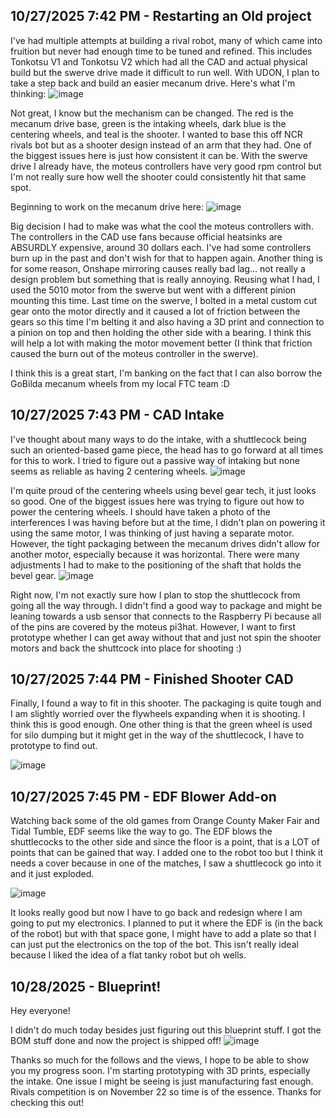 <!--
  ===================    !!READ THIS NOTICE!!   ====================
  DO NOT edit this file manually. Your changes WILL BE OVERWRITTEN!
  This journal is auto generated and updated by Hack Club Blueprint.
  To edit this file, please edit your journal entries on Blueprint.
  ==================================================================
-->

## 10/27/2025 7:42 PM - Restarting an Old project  

I've had multiple attempts at building a rival robot, many of which came into fruition but never had enough time to be tuned and refined. This includes Tonkotsu V1 and Tonkotsu V2 which had all the CAD and actual physical build but the swerve drive made it difficult to run well. With UDON, I plan to take a step back and build an easier mecanum drive. Here's what I'm thinking: 
![image](https://blueprint.hackclub.com/user-attachments/blobs/proxy/eyJfcmFpbHMiOnsiZGF0YSI6NjExNywicHVyIjoiYmxvYl9pZCJ9fQ==--07179d9b631ece5006780b0e4b62614333e63caf/image.png)

Not great, I know but the mechanism can be changed. The red is the mecanum drive base, green is the intaking wheels, dark blue is the centering wheels, and teal is the shooter. I wanted to base this off NCR rivals bot but as a shooter design instead of an arm that they had. One of the biggest issues here is just how consistent it can be. With the swerve drive I already have, the moteus controllers have very good rpm control but I'm not really sure how well the shooter could consistently hit that same spot. 

Beginning to work on the mecanum drive here: 
![image](https://blueprint.hackclub.com/user-attachments/blobs/proxy/eyJfcmFpbHMiOnsiZGF0YSI6NjExOCwicHVyIjoiYmxvYl9pZCJ9fQ==--333a8e6521bf763aa8bb0b6544731f8e7ed27541/image.png)

Big decision I had to make was what the cool the moteus controllers with. The controllers in the CAD use fans because official heatsinks are ABSURDLY expensive, around 30 dollars each. I've had some controllers burn up in the past and don't wish for that to happen again. Another thing is for some reason, Onshape mirroring causes really bad lag... not really a design problem but something that is really annoying. Reusing what I had, I used the 5010 motor from the swerve but went with a different pinion mounting this time. Last time on the swerve, I bolted in a metal custom cut gear onto the motor directly and it caused a lot of friction between the gears so this time I'm belting it and also having a 3D print and connection to a pinion on top and then holding the other side with a bearing. I think this will help a lot with making the motor movement better (I think that friction caused the burn out of the moteus controller in the swerve).



I think this is a great start, I'm banking on the fact that I can also borrow the GoBilda mecanum wheels from my local FTC team :D  

## 10/27/2025 7:43 PM - CAD Intake  

I've thought about many ways to do the intake, with a shuttlecock being such an oriented-based game piece, the head has to go forward at all times for this to work. I tried to figure out a passive way of intaking but none seems as reliable as having 2 centering wheels.
![image](https://blueprint.hackclub.com/user-attachments/blobs/proxy/eyJfcmFpbHMiOnsiZGF0YSI6NjExOSwicHVyIjoiYmxvYl9pZCJ9fQ==--cf87c79ef50e3c8775c28dd6b963cf075543bc94/image.png)

I'm quite proud of the centering wheels using bevel gear tech, it just looks so good. One of the biggest issues here was trying to figure out how to power the centering wheels. I should have taken a photo of the interferences I was having before but at the time, I didn't plan on powering it using the same motor, I was thinking of just having a separate motor. However, the tight packaging between the mecanum drives didn't allow for another motor, especially because it was horizontal. There were many adjustments I had to make to the positioning of the shaft that holds the bevel gear.
![image](https://blueprint.hackclub.com/user-attachments/blobs/proxy/eyJfcmFpbHMiOnsiZGF0YSI6NjEyMCwicHVyIjoiYmxvYl9pZCJ9fQ==--079cccaad19f9882b12bb02f4c56cf6973c5ac2e/image.png)

Right now, I'm not exactly sure how I plan to stop the shuttlecock from going all the way through. I didn't find a good way to package and might be leaning towards a usb sensor that connects to the Raspberry Pi because all of the pins are covered by the moteus pi3hat. However, I want to first prototype whether I can get away without that and just not spin the shooter motors and back the shuttcock into place for shooting :)  

## 10/27/2025 7:44 PM - Finished Shooter CAD  

Finally, I found a way to fit in this shooter. The packaging is quite tough and I am slightly worried over the flywheels expanding when it is shooting. I think this is good enough. One other thing is that the green wheel is used for silo dumping but it might get in the way of the shuttlecock, I have to prototype to find out.

![image](https://blueprint.hackclub.com/user-attachments/blobs/proxy/eyJfcmFpbHMiOnsiZGF0YSI6NjEyMSwicHVyIjoiYmxvYl9pZCJ9fQ==--abf02d6e43da56aef3693dbd22c24e4a3c27ea6e/image.png)


  

## 10/27/2025 7:45 PM - EDF Blower Add-on  

Watching back some of the old games from Orange County Maker Fair and Tidal Tumble, EDF seems like the way to go. The EDF blows the shuttlecocks to the other side and since the floor is a point, that is a LOT of points that can be gained that way. I added one to the robot too but I think it needs a cover because in one of the matches, I saw a shuttlecock go into it and it just exploded.

![image](https://blueprint.hackclub.com/user-attachments/blobs/proxy/eyJfcmFpbHMiOnsiZGF0YSI6NjEyMywicHVyIjoiYmxvYl9pZCJ9fQ==--1bda45e980a381660a8168d645acd25d753d36d1/image.png)

It looks really good but now I have to go back and redesign where I am going to put my electronics. I planned to put it where the EDF is (in the back of the robot) but with that space gone, I might have to add a plate so that I can just put the electronics on the top of the bot. This isn't really ideal because I liked the idea of a flat tanky robot but oh wells.  

## 10/28/2025 - Blueprint!  

Hey everyone! 

I didn't do much today besides just figuring out this blueprint stuff. I got the BOM stuff done and now the project is shipped off! 
![image](https://blueprint.hackclub.com/user-attachments/blobs/proxy/eyJfcmFpbHMiOnsiZGF0YSI6NjQ0MiwicHVyIjoiYmxvYl9pZCJ9fQ==--0172585bdce6b15e843890b6bed70a1f3cf232e7/image.png)

Thanks so much for the follows and the views, I hope to be able to show you my progress soon. I'm starting prototyping with 3D prints, especially the intake. One issue I might be seeing is just manufacturing fast enough. Rivals competition is on November 22 so time is of the essence. Thanks for checking this out!

  

